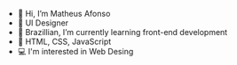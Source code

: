 - 👋 Hi, I’m Matheus Afonso
- 👀 UI Designer
- 🌱 Brazillian, I’m currently learning front-end development
- 💞️ HTML, CSS, JavaScript 
- 💻 I'm interested in Web Desing

